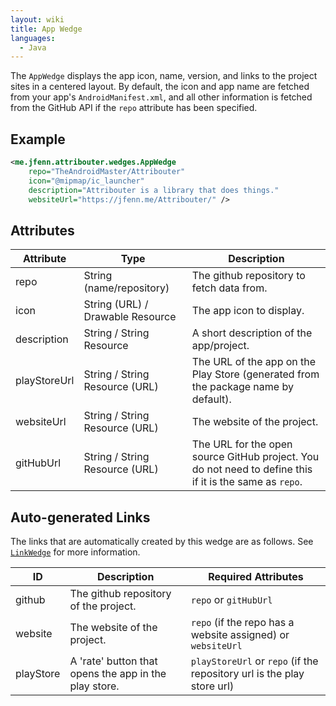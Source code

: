 ```yaml
---
layout: wiki
title: App Wedge
languages:
  - Java
---
```


The `AppWedge` displays the app icon, name, version, and links to the project sites in a centered layout. By default, the icon and app name are fetched from your app's `AndroidManifest.xml`, and all other information is fetched from the GitHub API if the `repo` attribute has been specified.

## Example

```xml
<me.jfenn.attribouter.wedges.AppWedge
    repo="TheAndroidMaster/Attribouter"
    icon="@mipmap/ic_launcher"
    description="Attribouter is a library that does things."
    websiteUrl="https://jfenn.me/Attribouter/" />
```

## Attributes

|Attribute|Type|Description|
|-----|-----|-----|
|repo|String (name/repository)|The github repository to fetch data from.|
|icon|String (URL) / Drawable Resource|The app icon to display.|
|description|String / String Resource|A short description of the app/project.|
|playStoreUrl|String / String Resource (URL)|The URL of the app on the Play Store (generated from the package name by default).|
|websiteUrl|String / String Resource (URL)| The website of the project.|
|gitHubUrl|String / String Resource (URL)|The URL for the open source GitHub project. You do not need to define this if it is the same as `repo`.|

## Auto-generated Links

The links that are automatically created by this wedge are as follows. See [`LinkWedge`](LinkWedge) for more information.

|ID|Description|Required Attributes|
|-----|-----|-----|
|github|The github repository of the project.|`repo` or `gitHubUrl`|
|website|The website of the project.|`repo` (if the repo has a website assigned) or `websiteUrl`|
|playStore|A 'rate' button that opens the app in the play store.|`playStoreUrl` or `repo` (if the repository url is the play store url)|